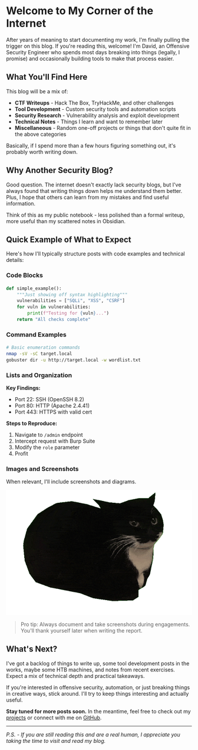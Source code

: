 # Welcome to My Corner of the Internet

After years of meaning to start documenting my work, I'm finally pulling the trigger on this blog. If you're reading this, welcome! I'm David, an Offensive Security Engineer who spends most days breaking into things (legally, I promise) and occasionally building tools to make that process easier.

## What You'll Find Here

This blog will be a mix of:

- **CTF Writeups** - Hack The Box, TryHackMe, and other challenges
- **Tool Development** - Custom security tools and automation scripts
- **Security Research** - Vulnerability analysis and exploit development
- **Technical Notes** - Things I learn and want to remember later
- **Miscellaneous** - Random one-off projects or things that don't quite fit in the above categories

Basically, if I spend more than a few hours figuring something out, it's probably worth writing down.

## Why Another Security Blog?

Good question. The internet doesn't exactly lack security blogs, but I've always found that writing things down helps me understand them better. Plus, I hope that others can learn from my mistakes and find useful information.

Think of this as my public notebook - less polished than a formal writeup, more useful than my scattered notes in Obsidian.

## Quick Example of What to Expect

Here's how I'll typically structure posts with code examples and technical details:

### Code Blocks

```python
def simple_example():
    """Just showing off syntax highlighting"""
    vulnerabilities = ["SQLi", "XSS", "CSRF"]
    for vuln in vulnerabilities:
        print(f"Testing for {vuln}...")
    return "All checks complete"
```

### Command Examples

```bash
# Basic enumeration commands
nmap -sV -sC target.local
gobuster dir -u http://target.local -w wordlist.txt
```

### Lists and Organization

**Key Findings:**
- Port 22: SSH (OpenSSH 8.2)
- Port 80: HTTP (Apache 2.4.41)
- Port 443: HTTPS with valid cert

**Steps to Reproduce:**
1. Navigate to `/admin` endpoint
2. Intercept request with Burp Suite
3. Modify the `role` parameter
4. Profit

### Images and Screenshots

When relevant, I'll include screenshots and diagrams.

![Example visualization](../images/example.gif)

> Pro tip: Always document and take screenshots during engagements. You'll thank yourself later when writing the report.

## What's Next?

I've got a backlog of things to write up, some tool development posts in the works, maybe some HTB machines, and notes from recent exercises. Expect a mix of technical depth and practical takeaways.

If you're interested in offensive security, automation, or just breaking things in creative ways, stick around. I'll try to keep things interesting and actually useful.

**Stay tuned for more posts soon.** In the meantime, feel free to check out my [projects](/projects.html) or connect with me on [GitHub](https://github.com/Tut-k0).

---

*P.S. - If you are still reading this and are a real human, I appreciate you taking the time to visit and read my blog.*